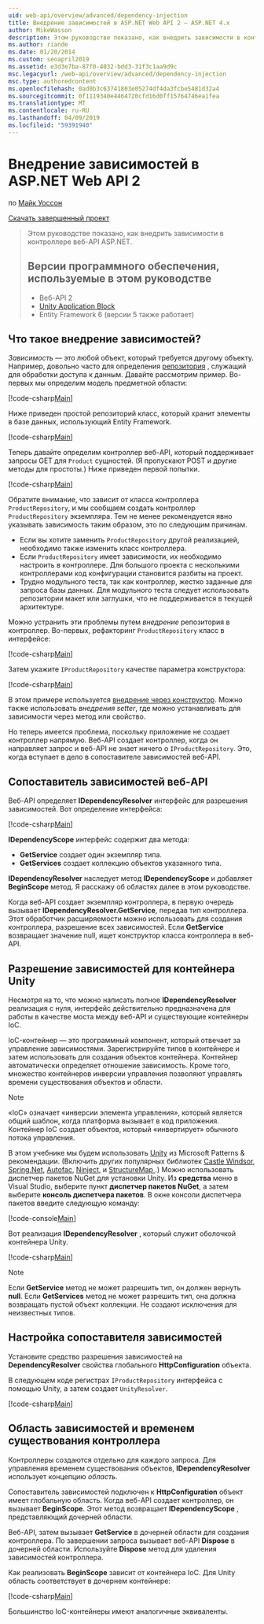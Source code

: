 ```yaml
---
uid: web-api/overview/advanced/dependency-injection
title: Внедрение зависимостей в ASP.NET Web API 2 — ASP.NET 4.x
author: MikeWasson
description: Этом руководстве показано, как внедрить зависимости в контроллере веб-API ASP.NET для ASP.NET 4.x.
ms.author: riande
ms.date: 01/20/2014
ms.custom: seoapril2019
ms.assetid: e3d3e7ba-87f0-4032-bdd3-31f3c1aa9d9c
msc.legacyurl: /web-api/overview/advanced/dependency-injection
msc.type: authoredcontent
ms.openlocfilehash: 0ad0b3c63741803e05274df4da3fcbe5481d32a4
ms.sourcegitcommit: 0f1119340e4464720cfd16d0ff15764746ea1fea
ms.translationtype: MT
ms.contentlocale: ru-RU
ms.lasthandoff: 04/09/2019
ms.locfileid: "59391940"
---
```

# <a name="dependency-injection-in-aspnet-web-api-2"></a>Внедрение зависимостей в ASP.NET Web API 2

по [Майк Уоссон](https://github.com/MikeWasson)

[Скачать завершенный проект](http://code.msdn.microsoft.com/ASP-NET-Web-API-Tutorial-468ee148)

> Этом руководстве показано, как внедрить зависимости в контроллере веб-API ASP.NET.
> 
> ## <a name="software-versions-used-in-the-tutorial"></a>Версии программного обеспечения, используемые в этом руководстве
> 
> 
> - Веб-API 2
> - [Unity Application Block](https://www.nuget.org/packages/Unity/)
> - Entity Framework 6 (версии 5 также работает)


## <a name="what-is-dependency-injection"></a>Что такое внедрение зависимостей?

*Зависимость* — это любой объект, который требуется другому объекту. Например, довольно часто для определения [репозитория](http://martinfowler.com/eaaCatalog/repository.html) , служащий для обработки доступа к данным. Давайте рассмотрим пример. Во-первых мы определим модель предметной области:

[!code-csharp[Main](dependency-injection/samples/sample1.cs)]

Ниже приведен простой репозиторий класс, который хранит элементы в базе данных, использующий Entity Framework.

[!code-csharp[Main](dependency-injection/samples/sample2.cs)]

Теперь давайте определим контроллер веб-API, который поддерживает запросы GET для `Product` сущностей. (Я пропускают POST и другие методы для простоты.) Ниже приведен первой попытки.

[!code-csharp[Main](dependency-injection/samples/sample3.cs)]

Обратите внимание, что зависит от класса контроллера `ProductRepository`, и мы сообщаем создать контроллер `ProductRepository` экземпляра. Тем не менее рекомендуется явно указывать зависимость таким образом, это по следующим причинам.

- Если вы хотите заменить `ProductRepository` другой реализацией, необходимо также изменить класс контроллера.
- Если `ProductRepository` имеет зависимости, их необходимо настроить в контроллере. Для большого проекта с несколькими контроллерами код конфигурации становится разбиты на проект.
- Трудно модульного теста, так как контроллер, жестко заданные для запроса базы данных. Для модульного теста следует использовать репозитории макет или заглушки, что не поддерживается в текущей архитектуре.

Можно устранить эти проблемы путем *внедрение* репозитория в контроллер. Во-первых, рефакторинг `ProductRepository` класс в интерфейсе:

[!code-csharp[Main](dependency-injection/samples/sample4.cs)]

Затем укажите `IProductRepository` качестве параметра конструктора:

[!code-csharp[Main](dependency-injection/samples/sample5.cs)]

В этом примере используется [внедрение через конструктор](http://www.martinfowler.com/articles/injection.html#FormsOfDependencyInjection). Можно также использовать *внедрения setter*, где можно устанавливать для зависимости через метод или свойство.

Но теперь имеется проблема, поскольку приложение не создает контроллер напрямую. Веб-API создает контроллер, когда он направляет запрос и веб-API не знает ничего о `IProductRepository`. Это, когда вступает в дело в сопоставителе зависимостей веб-API.

## <a name="the-web-api-dependency-resolver"></a>Сопоставитель зависимостей веб-API

Веб-API определяет **IDependencyResolver** интерфейс для разрешения зависимостей. Вот определение интерфейса:

[!code-csharp[Main](dependency-injection/samples/sample6.cs)]

**IDependencyScope** интерфейс содержит два метода:

- **GetService** создает один экземпляр типа.
- **GetServices** создает коллекцию объектов указанного типа.

**IDependencyResolver** наследует метод **IDependencyScope** и добавляет **BeginScope** метод. Я расскажу об областях далее в этом руководстве.

Когда веб-API создает экземпляр контроллера, в первую очередь вызывает **IDependencyResolver.GetService**, передав тип контроллера. Этот обработчик расширяемости можно использовать для создания контроллера, разрешение всех зависимостей. Если **GetService** возвращает значение null, ищет конструктор класса контроллера в веб-API.

## <a name="dependency-resolution-with-the-unity-container"></a>Разрешение зависимостей для контейнера Unity

Несмотря на то, что можно написать полное **IDependencyResolver** реализация с нуля, интерфейс действительно предназначена для работы в качестве моста между веб-API и существующие контейнеры IoC.

IoC-контейнер — это программный компонент, который отвечает за управление зависимостями. Зарегистрируйте типов в контейнере и затем использовать для создания объектов контейнера. Контейнер автоматически определяет отношение зависимость. Кроме того, множество контейнеров инверсии управления позволяют управлять времени существования объектов и области.

> [!NOTE]
> «IoC» означает «инверсии элемента управления», который является общий шаблон, когда платформа вызывает в код приложения. Контейнер IoC создает объектов, который «инвертирует» обычного потока управления.


В этом учебнике мы будем использовать [Unity](https://msdn.microsoft.com/library/ff647202.aspx) из Microsoft Patterns &amp; рекомендации. (Включить других популярных библиотек [Castle Windsor](http://www.castleproject.org/), [Spring.Net](http://www.springframework.net/), [Autofac](https://code.google.com/p/autofac/), [Ninject](http://www.ninject.org/), и [StructureMap ](http://structuremap.github.io/documentation/).) Можно использовать диспетчер пакетов NuGet для установки Unity. Из **средства** меню в Visual Studio, выберите пункт **диспетчер пакетов NuGet**, а затем выберите **консоль диспетчера пакетов**. В окне консоли диспетчера пакетов введите следующую команду:

[!code-console[Main](dependency-injection/samples/sample7.cmd)]

Вот реализация **IDependencyResolver** , который служит оболочкой контейнера Unity.

[!code-csharp[Main](dependency-injection/samples/sample8.cs)]

> [!NOTE]
> Если **GetService** метод не может разрешить тип, он должен вернуть **null**. Если **GetServices** метод не может разрешить тип, она должна возвращать пустой объект коллекции. Не создают исключения для неизвестных типов.


## <a name="configuring-the-dependency-resolver"></a>Настройка сопоставителя зависимостей

Установите средство разрешения зависимостей на **DependencyResolver** свойства глобального **HttpConfiguration** объекта.

В следующем коде регистрах `IProductRepository` интерфейса с помощью Unity, а затем создает `UnityResolver`.

[!code-csharp[Main](dependency-injection/samples/sample9.cs)]

## <a name="dependency-scope-and-controller-lifetime"></a>Область зависимостей и временем существования контроллера

Контроллеры создаются отдельно для каждого запроса. Для управления временем существования объектов, **IDependencyResolver** использует концепцию *область*.

Сопоставитель зависимостей подключен к **HttpConfiguration** объект имеет глобальную область. Когда веб-API создает контроллер, он вызывает **BeginScope**. Этот метод возвращает **IDependencyScope** , представляющий дочерней области.

Веб-API, затем вызывает **GetService** в дочерней области для создания контроллера. По завершении запроса вызывает веб-API **Dispose** в дочерней области. Используйте **Dispose** метод для удаления зависимостей контроллера.

Как реализовать **BeginScope** зависит от контейнера IoC. Для Unity область соответствует в дочернем контейнере:

[!code-csharp[Main](dependency-injection/samples/sample10.cs)]

Большинство IoC-контейнеры имеют аналогичные эквиваленты.
